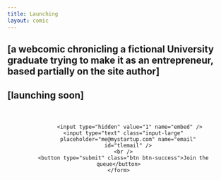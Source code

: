 ```yaml
---
title: Launching
layout: comic
---
```


\[a webcomic chronicling a fictional University graduate trying to make it as an entrepreneur, based partially on the site author\]
------------------------------
\[launching soon\]
------------------

<div style="padding-top: 20px;">
     <form id="email-signup" style="text-align:center;" action="https://tinyletter.com/FounderFr" method="post" target="popupwindow" onsubmit="window.open('https://tinyletter.com/FounderFr', 'popupwindow', 'scrollbars=yes,width=800,height=600');return true">


     	   <input type="hidden" value="1" name="embed" />
	   <input type="text" class="input-large"
	   	  placeholder="me@mystartup.com" name="email"
		  id="tlemail" />
	   <br />
	   <button type="submit" class="btn btn-success">Join the queue</button>
    </form>
</div>
